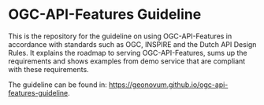 # OGC-API-Features Guideline

This is the repository for the guideline on using OGC-API-Features in accordance with standards such as OGC, INSPIRE and the Dutch API Design Rules.
It explains the roadmap to serving OGC-API-Features, sums up the requirements and shows examples from demo service that are compliant with these requirements.

The guideline can be found in: https://geonovum.github.io/ogc-api-features-guideline.


